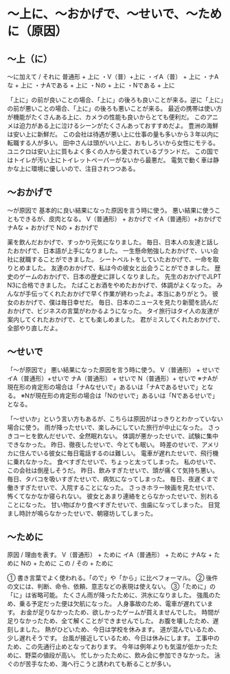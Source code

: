 # 〜上に、〜おかげで、〜せいで、〜ために（原因）


## 〜上（に）
～に加えて / それに
普通形 + 上に ・V（普）+上に ・イA（普） + 上に ・ナAな + 上に ・ナAである + 上に ・Nの + 上に ・Nである + 上に

「上に」の前が良いことの場合、「上に」の後ろも良いことが来る。逆に「上に」の前が悪いことの場合、「上に」の後ろも悪いことが来る。
最近の携帯は使い方が機能がたくさんある上に、カメラの性能も良いからとても便利だ。
このアニメは迫力がある上に泣けるシーンがたくさんあっておすすめだよ。
豊洲の海鮮は安い上に新鮮だ。
この会社は待遇が悪い上に仕事の量も多いから３年以内に転職する人が多い。
田中さんは頭がいい上に、おもしろいから女性にモテる。
ユニクロは安い上に質もよく多くの人から愛されているブランドだ。
この国ではトイレが汚い上にトイレットペーパーがないから最悪だ。
電気で動く車は静かな上に環境に優しいので、注目されつつある。


## 〜おかげで
〜が原因で   基本的に良い結果になった原因を言う時に使う。 悪い結果に使うこともできるが、皮肉となる。
V（普通形） + おかげで イA（普通形）+おかげで ナAな + おかげで Nの + おかげで

薬を飲んだおかげで、すっかり元気になりました。
毎日、日本人の友達と話したおかげで、日本語が上手になりました。
一生懸命勉強したおかげで、いい会社に就職することができました。
シートベルトをしていたおかげで、一命を取りとめました。
友達のおかげで、私は今の彼女と出会うことができました。
歴史のゲームのおかげで、日本の歴史に詳しくなりました。
先生のおかげでJLPT N3に合格できました。
たばことお酒をやめたおかげで、体調がよくなった。
みんなが手伝ってくれたおかげで早く作業が終わったよ。本当にありがとう。
彼女のおかげで、僕は毎日幸せだ。
毎日、日本のニュースを見たり新聞を読んだおかげで、ビジネスの言葉がわかるようになった。
タイ旅行はタイ人の友達が案内してくれたおかげで、とても楽しめました。
君がミスしてくれたおかげで、全部やり直しだよ。


## 〜せいで
「〜が原因で」 悪い結果になった原因を言う時に使う。
V（普通形） + せいで イA（普通形）+せいで ナA（普通形） + せいで N（普通形）+ せいで   ※ナAが現在形の肯定形の場合は「ナAなせいで」あるいは「ナAであるせいで」となる。 ※Nが現在形の肯定形の場合は「Nのせいで」あるいは「Nであるせいで」となる。

「〜せいか」という言い方もあるが、こちらは原因がはっきりとわかっていない場合に使う。
雨が降ったせいで、楽しみにしていた旅行が中止になった。
さっきコーヒを飲んだせいで、全然眠れない。
体調が悪かったせいで、試験に集中できなかった。
昨日、徹夜したせいで、今とても眠い。
時差のせいで、アメリカに住んでいる彼女に毎日電話するのは難しい。
電車が遅れたせいで、飛行機に乗れなかった。
食べすぎたせいで、ちょっと太ってしまった。
私のせいで、この会社は倒産しそうだ。
昨日、飲みすぎたせいで、頭が痛くて気持ち悪い。
毎日、タバコを吸いすぎたせいで、病気になってしまった。
毎日、夜遅くまで働きすぎたせいで、入院することになった。
さっきホラー映画を見たせいで、怖くてなかなか寝られない。
彼女とあまり連絡をとらなかったせいで、別れることになった。
甘い物ばかり食べすぎたせいで、虫歯になってしまった。
目覚まし時計が鳴らなかったせいで、朝寝坊してしまった。


## 〜ために
原因 / 理由を表す。
V（普通形） + ために イA（普通形） + ために ナAな + ために Nの + ために この / その + ために

① 書き言葉でよく使われる。「ので」や「から」に比べフォーマル。 ② 後件の文には、判断、命令、依頼、意志などの表現は使えない。 ③「ために」の「に」は省略可能。
たくさん雨が降ったために、洪水になりました。
強風のため、乗る予定だった便は欠航になった。
人身事故のため、電車が遅れています。
お金が足りなかったため、欲しかったゲームが買えませんでした。
時間が足りなかったため、全て解くことができませんでした。
お腹を壊したため、遅刻しました。
熱がひどいため、今日は学校を休みます。
道が混んでいるため、少し遅れそうです。
台風が接近しているため、今日は休みにします。
工事中のため、この先通行止めとなっております。
今年は例年よりも気温が低かったために、野菜の値段が高い。
忙しかったために、飲み会に参加できなかった。
泳ぐのが苦手なため、海へ行こうと誘われても断ることが多い。
